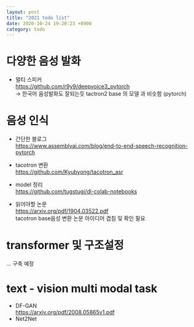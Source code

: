 ```yaml
---
layout: post
title: "2021 todo list"
date: 2020-10-24 19:20:23 +0900
category: todo
---
```

# 다양한 음성 발화

- 멀티 스피커  <br>
https://github.com/r9y9/deepvoice3_pytorch  <br>
-> 한국어 음성발화도 잘되는듯 tactron2 base 의 모델 과 비슷함 (pytorch)<br>


# 음성 인식 

- 간단한 블로그 <br>
https://www.assemblyai.com/blog/end-to-end-speech-recognition-pytorch <br>

- tacotron 변환 <br>
https://github.com/Kyubyong/tacotron_asr <br>

- model 정리 <br>
https://github.com/tugstugi/dl-colab-notebooks <br>

- 읽어야할 논문  <br>
https://arxiv.org/pdf/1904.03522.pdf <br>
tacotron base음성 변환 논문 아이디어 겹침 및 확인 필요 <br> 


# transformer 및 구조설정 

... 구축 예정

# text - vision multi modal task
- DF-GAN  <br>
https://arxiv.org/pdf/2008.05865v1.pdf <br>
- Net2Net <br>


